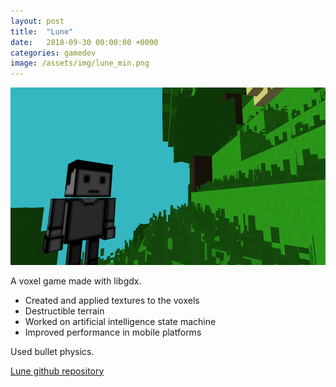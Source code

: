```yaml
---
layout: post
title:  "Lune"
date:   2018-09-30 00:00:00 +0000
categories: gamedev
image: /assets/img/lune_min.png
---
```


![Lune screenshot][lune]

A voxel game made with libgdx. 

* Created and applied textures to the voxels
* Destructible terrain
* Worked on artificial intelligence state machine
* Improved performance in mobile platforms

Used bullet physics.

[Lune github repository](https://github.com/jiexdrop/lune)




[lune]: /assets/img/lune.png "Lune screenshot"
